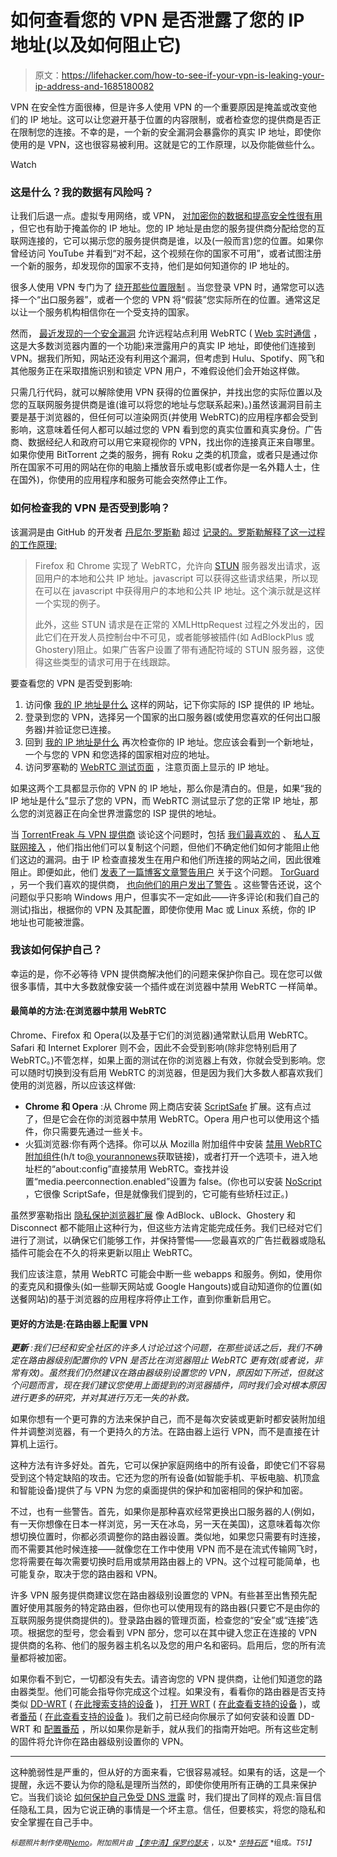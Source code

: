 # 如何查看您的 VPN 是否泄露了您的 IP 地址(以及如何阻止它)

> 原文：<https://lifehacker.com/how-to-see-if-your-vpn-is-leaking-your-ip-address-and-1685180082>

VPN 在安全性方面很棒，但是许多人使用 VPN 的一个重要原因是掩盖或改变他们的 IP 地址。这可以让您避开基于位置的内容限制，或者检查您的提供商是否正在限制您的连接。不幸的是，一个新的安全漏洞会暴露你的真实 IP 地址，即使你使用的是 VPN，这也很容易被利用。这就是它的工作原理，以及你能做些什么。

Watch

### 这是什么？我的数据有风险吗？

让我们后退一点。虚拟专用网络，或 VPN， [对加密你的数据和提高安全性很有用](https://lifehacker.com/why-you-should-be-using-a-vpn-and-how-to-choose-one-5940565) ，但它也有助于掩盖你的 IP 地址。您的 IP 地址是由您的服务提供商分配给您的互联网连接的，它可以揭示您的服务提供商是谁，以及(一般而言)您的位置。如果你曾经访问 YouTube 并看到“对不起，这个视频在你的国家不可用”，或者试图注册一个新的服务，却发现你的国家不支持，他们是如何知道你的 IP 地址的。

很多人使用 VPN 专门为了 [绕开那些位置限制](https://lifehacker.com/the-always-up-to-date-guide-to-streaming-blocked-conten-5983904) 。当您登录 VPN 时，通常您可以选择一个“出口服务器”，或者一个您的 VPN 将“假装”您实际所在的位置。通常这足以让一个服务机构相信你在一个受支持的国家。

然而， [最近发现的一个安全漏洞](http://torrentfreak.com/huge-security-flaw-leaks-vpn-users-real-ip-addresses-150130/) 允许远程站点利用 WebRTC ( [Web 实时通信](http://en.wikipedia.org/wiki/WebRTC) ，这是大多数浏览器内置的一个功能)来泄露用户的真实 IP 地址，即使他们连接到 VPN。据我们所知，网站还没有利用这个漏洞，但考虑到 Hulu、Spotify、网飞和其他服务正在采取措施识别和锁定 VPN 用户，不难假设他们会开始这样做。

只需几行代码，就可以解除使用 VPN 获得的位置保护，并找出您的实际位置以及您的互联网服务提供商是谁(谁可以将您的地址与您联系起来)。)虽然该漏洞目前主要是基于浏览器的，但任何可以渲染网页(并使用 WebRTC)的应用程序都会受到影响，这意味着任何人都可以越过您的 VPN 看到您的真实位置和真实身份。广告商、数据经纪人和政府可以用它来窥视你的 VPN，找出你的连接真正来自哪里。如果你使用 BitTorrent 之类的服务，拥有 Roku 之类的机顶盒，或者只是通过你所在国家不可用的网站在你的电脑上播放音乐或电影(或者你是一名外籍人士，住在国外)，你使用的应用程序和服务可能会突然停止工作。

### 如何检查我的 VPN 是否受到影响？

该漏洞是由 GitHub 的开发者 [丹尼尔·罗斯勒](https://daylightpirates.org/) 超过 [记录的。罗斯勒解释了这一过程的工作原理:](https://github.com/diafygi/webrtc-ips)

> Firefox 和 Chrome 实现了 WebRTC，允许向 [STUN](http://en.wikipedia.org/wiki/STUN) 服务器发出请求，返回用户的本地和公共 IP 地址。javascript 可以获得这些请求结果，所以现在可以在 javascript 中获得用户的本地和公共 IP 地址。这个演示就是这样一个实现的例子。
> 
> 此外，这些 STUN 请求是在正常的 XMLHttpRequest 过程之外发出的，因此它们在开发人员控制台中不可见，或者能够被插件(如 AdBlockPlus 或 Ghostery)阻止。如果广告客户设置了带有通配符域的 STUN 服务器，这使得这些类型的请求可用于在线跟踪。

要查看您的 VPN 是否受到影响:

1.  访问像 [我的 IP 地址是什么](http://whatismyipaddress.com/) 这样的网站，记下你实际的 ISP 提供的 IP 地址。
2.  登录到您的 VPN，选择另一个国家的出口服务器(或使用您喜欢的任何出口服务器)并验证您已连接。
3.  回到 [我的 IP 地址是什么](http://whatismyipaddress.com/) 再次检查你的 IP 地址。您应该会看到一个新地址，一个与您的 VPN 和您选择的国家相对应的地址。
4.  访问罗塞勒的 [WebRTC 测试页面](https://diafygi.github.io/webrtc-ips/) ，注意页面上显示的 IP 地址。

如果这两个工具都显示你的 VPN 的 IP 地址，那么你是清白的。但是，如果“我的 IP 地址是什么”显示了您的 VPN，而 WebRTC 测试显示了您的正常 IP 地址，那么您的浏览器正在向全世界泄露您的 ISP 提供的地址。

当 [TorrentFreak 与 VPN 提供商](http://torrentfreak.com/huge-security-flaw-leaks-vpn-users-real-ip-addresses-150130/) 谈论这个问题时，包括 [我们最喜欢的](https://lifehacker.com/five-best-vpn-service-providers-5935863) 、 [私人互联网接入](https://www.privateinternetaccess.com/pages/buy-vpn/lifehacker) ，他们指出他们可以复制这个问题，但他们不确定他们如何才能阻止他们这边的漏洞。由于 IP 检查直接发生在用户和他们所连接的网站之间，因此很难阻止。即便如此，他们 [发表了一篇博客文章警告用户](https://www.privateinternetaccess.com/forum/discussion/8204/how-to-stop-webrtc-local-ip-address-leaks-on-google-chrome-and-mozilla-firefox-while-using-private-i#latest) 关于这个问题。 [TorGuard](http://torguard.net/) ，另一个我们喜欢的提供商， [也向他们的用户发出了警告](https://torguard.net/blog/browser-security-vulnerability-may-allow-real-ip-leak/) 。这些警告还说，这个问题似乎只影响 Windows 用户，但事实不一定如此——许多评论(和我们自己的测试)指出，根据你的 VPN 及其配置，即使你使用 Mac 或 Linux 系统，你的 IP 地址也可能被泄露。

### 我该如何保护自己？

幸运的是，你不必等待 VPN 提供商解决他们的问题来保护你自己。现在您可以做很多事情，其中大多数就像安装一个插件或在浏览器中禁用 WebRTC 一样简单。

#### 最简单的方法:在浏览器中禁用 WebRTC

Chrome、Firefox 和 Opera(以及基于它们的浏览器)通常默认启用 WebRTC。Safari 和 Internet Explorer 则不会，因此不会受到影响(除非您特别启用了 WebRTC。)不管怎样，如果上面的测试在你的浏览器上有效，你就会受到影响。您可以随时切换到没有启用 WebRTC 的浏览器，但是因为我们大多数人都喜欢我们使用的浏览器，所以应该这样做:

*   **Chrome 和 Opera** :从 Chrome 网上商店安装 [ScriptSafe](https://chrome.google.com/webstore/detail/scriptsafe/oiigbmnaadbkfbmpbfijlflahbdbdgdf?hl=en) 扩展。这有点过了，但是它会在你的浏览器中禁用 WebRTC。Opera 用户也可以使用这个插件，你只需要先通过一些关卡。
*   火狐浏览器:你有两个选择。你可以从 Mozilla 附加组件中安装 [禁用 WebRTC 附加组件](https://addons.mozilla.org/en-US/firefox/addon/happy-bonobo-disable-webrtc/)(h/t to[@ yourannonews](https://twitter.com/YourAnonNews/status/564500853286252544)获取链接)，或者打开一个选项卡，进入地址栏的“about:config”直接禁用 WebRTC。查找并设置“media.peerconnection.enabled”设置为 false。(你也可以安装 [NoScript](https://addons.mozilla.org/en-US/firefox/addon/noscript/) ，它很像 ScriptSafe，但是就像我们提到的，它可能有些矫枉过正。)

虽然罗塞勒指出 [隐私保护浏览器扩展](https://lifehacker.com/the-best-browser-extensions-that-protect-your-privacy-479408034) 像 AdBlock、uBlock、Ghostery 和 Disconnect 都不能阻止这种行为，但这些方法肯定能完成任务。我们已经对它们进行了测试，以确保它们能够工作，并保持警惕——您最喜欢的广告拦截器或隐私插件可能会在不久的将来更新以阻止 WebRTC。

我们应该注意，禁用 WebRTC 可能会中断一些 webapps 和服务。例如，使用你的麦克风和摄像头(如一些聊天网站或 Google Hangouts)或自动知道你的位置(如送餐网站)的基于浏览器的应用程序将停止工作，直到你重新启用它。

#### 更好的方法是:在路由器上配置 VPN

***更新*** *:我们已经和安全社区的许多人讨论过这个问题，在那些谈话之后，我们不确定在路由器级别配置你的 VPN 是否比在浏览器阻止 WebRTC 更有效(或者说，非常有效)。虽然我们仍然建议在路由器级别设置您的 VPN，原因如下所述，但就这个问题而言，现在我们建议您使用上面提到的浏览器插件，同时我们会对根本原因进行更多的研究，并对其进行万无一失的补救。*

如果你想有一个更可靠的方法来保护自己，而不是每次安装或更新时都安装附加组件并调整浏览器，有一个更持久的方法。在路由器上运行 VPN，而不是直接在计算机上运行。

这种方法有许多好处。首先，它可以保护家庭网络中的所有设备，即使它们不容易受到这个特定缺陷的攻击。它还为您的所有设备(如智能手机、平板电脑、机顶盒和智能设备)提供了与 VPN 为您的桌面提供的保护和加密相同的保护和加密。

不过，也有一些警告。首先，如果你是那种喜欢经常更换出口服务器的人(例如，有一天你想像在日本一样浏览，另一天在冰岛，另一天在美国)，这意味着每次你想切换位置时，你都必须调整你的路由器设置。类似地，如果您只需要有时连接，而不需要其他时候连接——就像您在工作中使用 VPN 而不是在流式传输网飞时，您将需要在每次需要切换时启用或禁用路由器上的 VPN。这个过程可能简单，也可能复杂，取决于您的路由器和 VPN。

许多 VPN 服务提供商建议您在路由器级别设置您的 VPN。有些甚至出售预先配置好使用其服务的特定路由器，但你也可以使用现有的路由器(只要它不是由你的互联网服务提供商提供的)。登录路由器的管理页面，检查您的“安全”或“连接”选项。根据您的型号，您会看到 VPN 部分，您可以在其中键入您正在连接的 VPN 提供商的名称、他们的服务器主机名以及您的用户名和密码。启用后，您的所有流量都将被加密。

如果你看不到它，一切都没有失去。请咨询您的 VPN 提供商，让他们知道您的路由器类型。他们可能会指导你完成这个过程。如果没有，看看你的路由器是否支持类似 [DD-WRT](http://www.dd-wrt.com/site/index) ( [在此搜索支持的设备](http://www.dd-wrt.com/site/support/router-database) )， [打开 WRT](https://openwrt.org/) ( [在此查看支持的设备](http://wiki.openwrt.org/toh/start) )，或者[番茄](http://www.polarcloud.com/tomato) ( [在此查看支持的设备](http://www.polarcloud.com/tomatofaq#what_will_this_run_on) )。我们之前已经向你展示了如何安装和设置 DD-WRT 和 [配置番茄](http://lifehacker.com/turn-your-60-router-into-a-user-friendly-super-router-344765) ，所以如果你是新手，就从我们的指南开始吧。所有这些定制的固件将允许你在路由器级别设置你的 VPN。

* * *

这种脆弱性是严重的，但从好的方面来看，它很容易减轻。如果有的话，这是一个提醒，永远不要认为你的隐私是理所当然的，即使你使用所有正确的工具来保护它。当我们谈论 [如何保护自己免受 DNS 泄露](https://lifehacker.com/how-to-boost-your-internet-security-with-dnscrypt-510386189) 时，我们提出了同样的观点:盲目信任隐私工具，因为它说正确的事情是一个坏主意。信任，但要核实，将您的隐私和安全掌握在自己手中。

<small>*标题照片制作使用*</small>[<small>*Nemo*</small>](http://pixabay.com/en/padlock-black-lock-locked-closed-294535/)<small>*。附加照片由*</small> [<small>*【李中清】*</small>](https://www.flickr.com/photos/jronaldlee/5996590138)<small></small>*[<small>*保罗约瑟夫*</small>](https://www.flickr.com/photos/sashafatcat/3424567565) <small>*，以及*</small> [<small>*华特石匠*</small>](https://www.flickr.com/photos/waltstoneburner/2864394686) <small>*组成。*T51】</small>*
